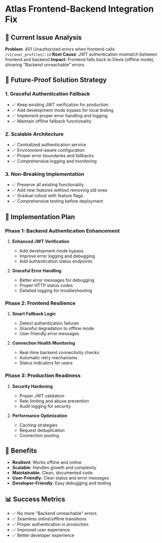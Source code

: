 # Atlas Frontend-Backend Integration Fix

## 🚨 Current Issue Analysis

**Problem**: 401 Unauthorized errors when frontend calls `/v1/user_profiles/:id`
**Root Cause**: JWT authentication mismatch between frontend and backend
**Impact**: Frontend falls back to Dexie (offline mode), showing "Backend unreachable" errors

## 🎯 Future-Proof Solution Strategy

### 1. **Graceful Authentication Fallback**
- ✅ Keep existing JWT verification for production
- ✅ Add development mode bypass for local testing
- ✅ Implement proper error handling and logging
- ✅ Maintain offline fallback functionality

### 2. **Scalable Architecture**
- ✅ Centralized authentication service
- ✅ Environment-aware configuration
- ✅ Proper error boundaries and fallbacks
- ✅ Comprehensive logging and monitoring

### 3. **Non-Breaking Implementation**
- ✅ Preserve all existing functionality
- ✅ Add new features without removing old ones
- ✅ Gradual rollout with feature flags
- ✅ Comprehensive testing before deployment

## 🔧 Implementation Plan

### Phase 1: Backend Authentication Enhancement
1. **Enhanced JWT Verification**
   - Add development mode bypass
   - Improve error logging and debugging
   - Add authentication status endpoints

2. **Graceful Error Handling**
   - Better error messages for debugging
   - Proper HTTP status codes
   - Detailed logging for troubleshooting

### Phase 2: Frontend Resilience
1. **Smart Fallback Logic**
   - Detect authentication failures
   - Graceful degradation to offline mode
   - User-friendly error messages

2. **Connection Health Monitoring**
   - Real-time backend connectivity checks
   - Automatic retry mechanisms
   - Status indicators for users

### Phase 3: Production Readiness
1. **Security Hardening**
   - Proper JWT validation
   - Rate limiting and abuse prevention
   - Audit logging for security

2. **Performance Optimization**
   - Caching strategies
   - Request deduplication
   - Connection pooling

## 🚀 Benefits

- **Resilient**: Works offline and online
- **Scalable**: Handles growth and complexity
- **Maintainable**: Clean, documented code
- **User-Friendly**: Clear status and error messages
- **Developer-Friendly**: Easy debugging and testing

## 📊 Success Metrics

- ✅ No more "Backend unreachable" errors
- ✅ Seamless online/offline transitions
- ✅ Proper authentication in production
- ✅ Improved user experience
- ✅ Better developer experience
